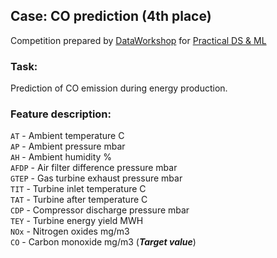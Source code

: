  ## Case: CO prediction (4th place)
 Competition prepared by [DataWorkshop](https://dataworkshop.eu/) for [Practical DS & ML](https://dataworkshop.eu/pl/practical-machine-learning)
 
 ### Task:
 Prediction of CO emission during energy production.
 
 ### Feature description:

`AT` - Ambient temperature C <br/>
`AP` - Ambient pressure mbar <br/>
`AH` - Ambient humidity %<br/>
`AFDP` - Air filter difference pressure mbar <br/>
`GTEP` - Gas turbine exhaust pressure mbar <br/>
`TIT` - Turbine inlet temperature C <br/>
`TAT` - Turbine after temperature C <br/>
`CDP` - Compressor discharge pressure mbar<br/>
`TEY` - Turbine energy yield MWH <br/>
`NOx` - Nitrogen oxides mg/m3<br/>
`CO` - Carbon monoxide mg/m3 (**_Target value_**)
